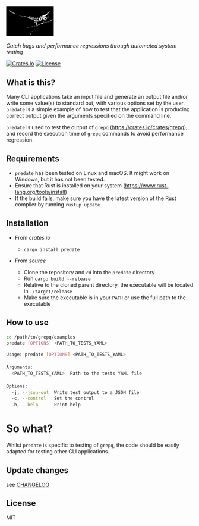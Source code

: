 <img src="src/predate-icon.svg" width="128" />

_Catch bugs and performance regressions through automated system testing_

[![Crates.io](https://img.shields.io/crates/v/predate.svg)](https://crates.io/crates/predate)
[![License](https://img.shields.io/badge/License-MIT-blue.svg)](https://opensource.org/licenses/MIT)

## What is this?

Many CLI applications take an input file and generate an output file and/or write some value(s) to standard out, with various options set by the user. `predate` is a simple example of how to test that the application is producing correct output given the arguments specified on the command line.

`predate` is used to test the output of `grepq` (<https://crates.io/crates/grepq>), and record the execution time of `grepq` commands to avoid performance regression.  

## Requirements

- `predate` has been tested on Linux and macOS. It might work on Windows, but it has not been tested.
- Ensure that Rust is installed on your system (<https://www.rust-lang.org/tools/install>)
- If the build fails, make sure you have the latest version of the Rust compiler by running `rustup update`

## Installation

- From _crates.io_
  - `cargo install predate`

- From _source_
  - Clone the repository and `cd` into the `predate` directory
  - Run `cargo build --release`
  - Relative to the cloned parent directory, the executable will be located in `./target/release`
  - Make sure the executable is in your `PATH` or use the full path to the executable

## How to use

```bash
cd /path/to/grepq/examples
predate [OPTIONS] <PATH_TO_TESTS_YAML>
```

```bash
Usage: predate [OPTIONS] <PATH_TO_TESTS_YAML>

Arguments:
  <PATH_TO_TESTS_YAML>  Path to the tests YAML file

Options:
  -j, --json-out  Write test output to a JSON file
  -c, --control   Set the control
  -h, --help      Print help
```

# So what?

Whilst `predate` is specific to testing of `grepq`, the code should be easily adapted for testing other CLI applications.

## Update changes

see [CHANGELOG](https://github.com/Rbfinch/predate/blob/main/CHANGELOG.md)

## License

MIT
